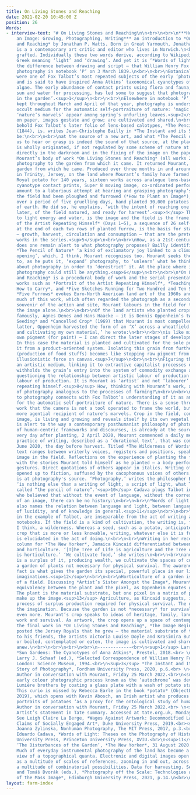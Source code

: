 ```yaml
---
title: On Living Stones and Reaching
date: 2021-02-20 10:45:00 Z
position: 26
Words:
- interview-text: "# On Living Stones and Reaching\n\n<br>\n<br>\n***How to Plant
    an Image: Growing, Photographing, Writing*** an introduction to *On Living Stones
    and Reaching* by Jonathan P. Watts. Born in Great Yarmouth, Jonathan P. Watts
    is a a contemporary art critic and editor who lives in Norwich.\n<br>\n<br>\n<br>\n*Photo-graphy*,
    grafted. Individually these two words derive, according to Wikipedia, from the
    Greek meaning ‘light’ and ‘drawing’. And yet it is ‘*Words of light*’ – straitening
    the difference between drawing and script – that William Henry Fox Talbot named
    photography in notebook ‘P’ on 3 March 1839.\n<br>\n<br>\nBotanical specimens
    were one of Fox Talbot’s most repeated subjects of the early ‘photogenic drawings’
    and is said to have inspired Anna Atkins’ taxonomical cyanotypes of ferns and
    algae. The early abundance of contact prints using flora and fauna, requiring
    sun and water for processing, has led some to suggest that photography was ‘born
    in the garden’.<sup>1</sup>\n<br>\n<br>\nElsewhere in notebook ‘P’, methodically
    kept throughout March and April of that year, photography is understood as an
    occult medium for the automatic self-portraiture of nature: ‘magic pictures’ and
    ‘nature’s marvels’ appear among spring’s unfurling leaves.<sup>2</sup> Propagated
    on paper, images gestate and grow; are cultivated and shared.\n<br>\n<br>\nTo
    behold Fox Talbot’s later folio of lens-based calotypes, *The Pencil of Nature*
    (1844), is, writes Jean-Christophe Bailly in *The Instant and its Shadow*, to
    be:\n<br>\n<br>\nat the source of a new art, and what *The Pencil of Nature* allows
    us to hear or grasp is indeed the sound of that source, at the place where it
    is wholly originated, if not regulated by some scheme of nature at work, functioning
    directly in the darkroom and in the fixing of the image on the paper.<sup>3</sup>\n<br>\n<br>\nAlexander
    Mourant’s body of work *On Living Stones and Reaching* (all works 2020) returns
    photography to the garden from which it came. It returned Mourant, too, to the
    garden from which he came. Produced over three months in and around an acre field
    in Trinity, Jersey, on the land where Mourant’s family have farmed the Jersey
    Royal potato for 140 years, sixteen works across analogue lens-based photography,
    cyanotype contact prints, Super 8 moving image, co-ordinated performance and writing
    amount to a laborious attempt at hearing and grasping photography’s source.\n<br>\n<br>\nOnce
    the field had been ploughed and furrowed (*How to Plant an Image*), Mourant, working
    over a period of five gruelling days, hand planted 30,000 potatoes across 52 furrows
    of earth. He did so, he explains, ‘with the intent of reaching one image, 83 days
    later, of the field matured, and ready for harvest’.<sup>4</sup> The crop, sensitive
    to light energy and water, is the image and the field is the frame. *Portrait
    of the Artist Repeating Himself* (Days 1–5), a sequence of 26 self-portraits shot
    at the end of each two rows of planted furrow, is the basis for stages of cultivation
    – growth, harvest, circulation and consumption – that are the pretext for further
    works in the series.<sup>5</sup>\n<br>\n<br>\nHow, as a 21st-century photographer,
    does one remain alert to what photography proposes? Bailly identifies in Fox Talbot’s
    *The Pencil of Nature* ‘a kind of exclamatory joy linked to a climate of absolute
    opening’, which, I think, Mourant recognises too. Mourant seeks the absolute opening
    to, as he puts it, ‘expand’ photography, to ‘unlearn’ what he thinks he knows
    about photography in order to ‘derestrict’ it. At the place where it wholly originated,
    photography could still be anything.<sup>6</sup>\n<br>\n<br>\n*On Living Stones
    and Reaching* is a procedural body of work and the serial presentation of individual
    works such as *Portrait of the Artist Repeating Himself*, *Teaching the Camera
    How to Carry*, and *Five Sketches Running for Two Hundred and Ten Seconds* or
    *Five Furrows* evokes Euro-North American land art of the 1960s and ‘70s. Unlike
    much of this work, which often regarded the photograph as a secondary, lesser
    souvenir of the action and site, Mourant labours in the field for the sake of
    the image alone.\n<br>\n<br>\nOf the land artists who planted crops – among them,
    famously, Agnes Denes and Hans Haacke – it is Dennis Oppenheim’s two works *Directed
    Seeding* and *Cancelled Crop* (1969) that Mourant is most compelled by. In the
    latter, Oppenheim harvested the form of an ‘X’ across a wheatfield. ‘Planting
    and cultivating my own material,’ he wrote:\n<br>\n<br>\nis like mining ones [sic]
    own pigment (for paint) – I can direct the later stages of development at will.
    In this case the material is planted and cultivated for the sole purpose of withholding
    it from a product-oriented system. Isolating this grain from further processing
    (production of food stuffs) becomes like stopping raw pigment from becoming an
    illusionistic force on canvas.<sup>7</sup>\n<br>\n<br>\nFiguring the wheat as
    an artistic medium, linking it to extractive capitalist processes of mining, Oppenheim
    withholds the grain’s entry into the system of commodity exchange and circulation,
    questioning the relationship between artistic labour of production and agricultural
    labour of production. It is Mourant as ‘artist’ and not ‘labourer’ who is portrayed
    repeating himself.<sup>8</sup> How, thinking with Mourant’s work, are the processes
    of photography analogous to the processes of farming?\n<br>\n<br>\nMourant’s attitude
    to photography connects with Fox Talbot’s understanding of it as an occult medium
    for the automatic self-portraiture of nature. There is a sense throughout the
    work that the camera is not a tool operated to frame the world, but, rather, a
    more agential recipient of nature’s marvels. Crop in the field, conceived as an
    image, is living and growing and reveals itself by its own vegetal duration. Mourant
    is alert to the way a contemporary posthumanist philosophy of photography, critical
    of human-centric frameworks and discourses, is already at the source of the medium.<sup>9</sup>\n<br>\n<br>\nThe
    very day after planting, 2 April 2020, Mourant commenced a daily methodical (gruelling)
    practice of writing, described as a ‘durational text’, that was completed on 23
    June 2020, the day before harvest. Titled *The Wilderness of Words*, this experimental
    text ranges between writerly voices, registers and positions, speaking with the
    image in the field. Reflections on the experience of planting the field merge
    with the stories Mourant told himself as he planted – a body performing mechanical
    gestures. Direct quotations of others appear in italics. Writing of the self is
    opened up to fiction, suffused by the cacophonous voices of others.\n<br>\n<br>\nWriting
    is at photography's source. ‘Photography,’ writes the philosopher Eduardo Cadava,
    ‘is nothing else than a writing of light, a script of light, what Talbot elsewhere
    called “the pencil of nature”.’<sup>10</sup> Cadava plugs Talbot into Walter Benjamin
    who believed that without the event of language, without the corresponding emergence
    of an image, there can be no history:\n<br>\n<br>\n*Words of light.* This phrase
    also names the relation between language and light, between language and the possibility
    of lucidity, and of knowledge in general.<sup>11</sup>\n<br>\n<br>\nWords of light,
    in the example of Talbot, are inseparable from the act of writing and naming in
    notebooks. If the field is a kind of cultivation, the writing is, for Mourant,
    I think, a wilderness. Whereas a seed, such as a potato, anticipates a future
    crop that is more or less knowable, writing, whatever else it is for Mourant,
    is elucidated in the act of doing.\n<br>\n<br>\nWriting in her recent gardening
    column for *The New Yorker*, Jamaica Kincaid differentiated between agriculture
    and horticulture. ‘[T]he Tree of Life is agriculture and the Tree of Knowledge
    is horticulture.’ ‘We cultivate food,’ she writes:\n<br>\n<br>\nand when there
    is a surplus of it, producing wealth, we cultivate the spaces of contemplation,
    a garden of plants not necessary for physical survival. The awareness of that
    fact is what gives the garden its special, powerful place in our lives and our
    imaginations.<sup>12</sup>\n<br>\n<br>\nHorticulture of a garden is not agriculture
    of a field. Discussing *Artist’s Sister Amongst the Image*, Mourant proposes an
    equivalency between the plant and the pixel, as Oppenheim equates grain and pigment.
    The plant is the material substrate, but one pixel in a matrix of pixels that
    make up the image.<sup>13</sup> Agriculture, as Kincaid suggests, is a calculated
    process of surplus production required for physical survival. The garden fuels
    the imagination. Because the garden is not *necessary* for survival it is cherished
    even more. Mourant’s crop speaks to ideas of heritage, family, land, necessary
    work and survival. As artwork, the crop opens up a space of contemplation.\n<br>\n<br>\nFor
    the final work in *On Living Stones and Reaching*, *The Image Begins Anew*, Mourant
    posted the Jersey Royals that he grew – the material substrate of the image –
    to his friends, the artists Victoria Louise Doyle and Krasimira Butseva. Planted
    or boiled, contemplated or eaten, the image is cultivated and shared, and begins
    anew.\n<br>\n<br>\n<br>\n<br>\n-------------<br>\n<sup>1</sup> Larry J. Schaaf,
    *Sun Gardens: The Cyanotypes of Anna Atkins*, Prestel, 2018.<br> \n<sup>2</sup>
    Larry J. Schaaf (ed.), *Selected Correspondence of William Henry Fox Talbot 1823–1874*,
    London: Science Museum, 1994.<br>\n<sup>3</sup> *The Instant and Its Shadow: A
    Story of Photography*, Fordham University Press, 2020, p.6.<br> \n<sup>4</sup>
    Author in conversation with Mourant, Friday 25 March 2022.<br>\n<sup>5</sup> The
    early colour photographic process known as the ‘autochrome’ was developed by the
    Lumière brothers by coating a glass plate with a wash of potato starch grains.
    This curio is missed by Rebecca Earle in the book *potato* (ObjectLessons, Bloomsbury,
    2019), which opens with Kevin Abosch, an Irish artist who produces photographic
    portraits of potatoes ‘as a proxy for the ontological study of human experience’.<br>\n<sup>6</sup>
    Author in conversation with Mourant, Friday 25 March 2022.<br> \n<sup>7</sup>
    Artist’s statement in Tate summary. Accessed at tate.org.uk, Monday 4 April 2022.<br>\n<sup>8</sup>
    See Leigh Claire La Berge, *Wages Against Artwork: Decommodified Labor and the
    Claims of Socially Engaged Art*, Duke University Press, 2019.<br><sup>9</sup>
    Joanna Zylinska, Nonhuman Photography, The MIT Press, 2017, p.3.<br><sup>10</sup>
    Eduardo Cadava, *Words of Light: Theses on the Photography of History*, Princeton
    University Press, Princeton University Press, XVIU.<br>\n<sup>11</sup> Ibid.<br>\n<sup>12</sup>
    ‘The Disturbances of the Garden’, *The New Yorker*, 31 August 2020.<br>\n<sup>13</sup>
    Much of everyday instrumental photography of the land has become a drone’s eye
    view of a topographical quanta. Electronic and digital images open up any image
    as a multitude of scales of references, zooming in and out, across pixel spaces,
    a multitude of combinatorial possibilities. Data for harvesting. See Jussi Parikka
    and Tomáš Dvorák (eds.), *Photography off the Scale: Technologies and Theories
    of the Mass Image*, Edinburgh University Press, 2021, p.14.\n<br>\n<br>\n<br>"
layout: farm-index
---
```


